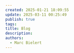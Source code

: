 ```yaml
---
created: 2025-01-21 18:09:55
update: 2025-03-11 00:25:49
publish: true
tags: 
title: Blog
description: 
authors:
  - Marc Bielert
---
```

